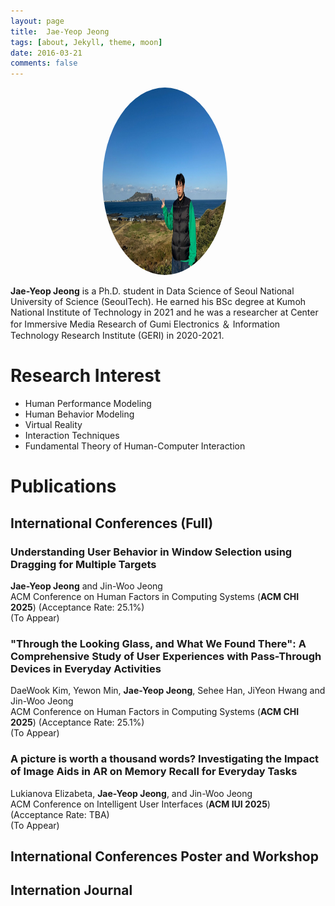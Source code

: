 ```yaml
---
layout: page
title:  Jae-Yeop Jeong
tags: [about, Jekyll, theme, moon]
date: 2016-03-21
comments: false
---
```


<center><img src="/assets/img/제주도.jpg" alt="Profile Picture" style="width: 200px; height: 300px; border-radius: 50%; vertical-align: middle; margin-right: 10px;"></center>
<br>
<b>Jae-Yeop Jeong</b> is a Ph.D. student in Data Science of Seoul National University of Science (SeoulTech). He earned his BSc degree at Kumoh National Institute of Technology in 2021 and he was a researcher at Center for Immersive Media Research of Gumi Electronics ＆ Information Technology Research Institute (GERI) in 2020-2021.

# Research Interest
* Human Performance Modeling
* Human Behavior Modeling
* Virtual Reality
* Interaction Techniques
* Fundamental Theory of Human-Computer Interaction

# Publications
## International Conferences (Full)
### Understanding User Behavior in Window Selection using Dragging for Multiple Targets <br>
<b>Jae-Yeop Jeong</b> and Jin-Woo Jeong <br>
ACM Conference on Human Factors in Computing Systems (<b>ACM CHI 2025</b>) (Acceptance Rate: 25.1%) <br>
(To Appear) <br>

### "Through the Looking Glass, and What We Found There": A Comprehensive Study of User Experiences with Pass-Through Devices in Everyday Activities <br>
DaeWook Kim, Yewon Min, <b>Jae-Yeop Jeong</b>, Sehee Han, JiYeon Hwang and Jin-Woo Jeong <br>
ACM Conference on Human Factors in Computing Systems (<b>ACM CHI 2025</b>) (Acceptance Rate: 25.1%) <br> 
(To Appear) <br>

### A picture is worth a thousand words? Investigating the Impact of Image Aids in AR on Memory Recall for Everyday Tasks <br>
Lukianova Elizabeta, <b>Jae-Yeop Jeong</b>, and Jin-Woo Jeong <br>
ACM Conference on Intelligent User Interfaces (<b>ACM IUI 2025</b>) (Acceptance Rate: TBA) <br> 
(To Appear) <br>

## International Conferences Poster and Workshop

## Internation Journal

